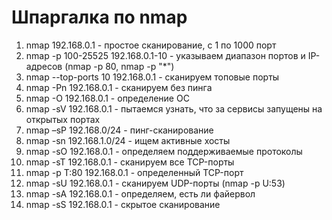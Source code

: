 # Шпаргалка по nmap

<ol>
  <li>nmap 192.168.0.1 - простое сканирование, с 1 по 1000 порт</li>
<li>nmap -p 100-25525 192.168.0.1-10 - указываем диапазон портов и IP-адресов (nmap -p 80, nmap -p "*")</li>
<li>nmap --top-ports 10 192.168.0.1 - сканируем топовые порты</li>
<li>nmap -Pn 192.168.0.1 - сканируем без пинга</li>

<li>nmap -O 192.168.0.1 - определение ОС</li>

<li>nmap -sV 192.168.0.1 - пытаемся узнать, что за сервисы запущены на открытых портах</li>
<li>nmap –sP 192.168.0/24 - пинг-сканирование</li>
<li>nmap -sn 192.168.1.0/24 - ищем активные хосты</li>
<li>nmap -sO 192.168.0.1 - определяем поддерживаемые протоколы</li>

<li>nmap -sT 192.168.0.1 - сканируем все TCP-порты</li>
<li>nmap -p T:80 192.168.0.1 - определенный TCP-порт</li>

<li>nmap -sU 192.168.0.1 - сканируем UDP-порты (nmap -p U:53)</li>

<li>nmap -sA 192.168.0.1 - определяем, есть ли файервол</li>

<li>nmap -sS 192.168.0.1 - скрытое сканирование</li>
</ol>
